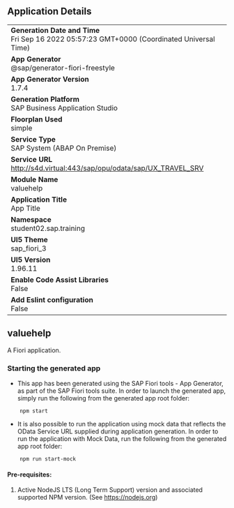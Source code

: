 ## Application Details
|               |
| ------------- |
|**Generation Date and Time**<br>Fri Sep 16 2022 05:57:23 GMT+0000 (Coordinated Universal Time)|
|**App Generator**<br>@sap/generator-fiori-freestyle|
|**App Generator Version**<br>1.7.4|
|**Generation Platform**<br>SAP Business Application Studio|
|**Floorplan Used**<br>simple|
|**Service Type**<br>SAP System (ABAP On Premise)|
|**Service URL**<br>http://s4d.virtual:443/sap/opu/odata/sap/UX_TRAVEL_SRV
|**Module Name**<br>valuehelp|
|**Application Title**<br>App Title|
|**Namespace**<br>student02.sap.training|
|**UI5 Theme**<br>sap_fiori_3|
|**UI5 Version**<br>1.96.11|
|**Enable Code Assist Libraries**<br>False|
|**Add Eslint configuration**<br>False|

## valuehelp

A Fiori application.

### Starting the generated app

-   This app has been generated using the SAP Fiori tools - App Generator, as part of the SAP Fiori tools suite.  In order to launch the generated app, simply run the following from the generated app root folder:

```
    npm start
```

- It is also possible to run the application using mock data that reflects the OData Service URL supplied during application generation.  In order to run the application with Mock Data, run the following from the generated app root folder:

```
    npm run start-mock
```

#### Pre-requisites:

1. Active NodeJS LTS (Long Term Support) version and associated supported NPM version.  (See https://nodejs.org)


